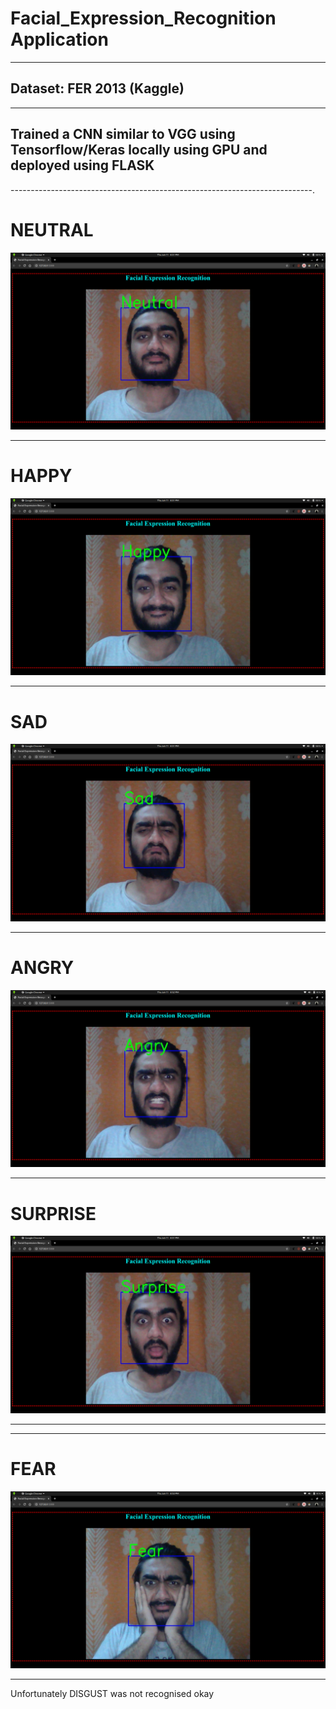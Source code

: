 # Facial_Expression_Recognition Application 

--------------------------------------------------------------------------
## Dataset: FER 2013 (Kaggle)

---------------------------------------------------------------------------
## Trained a CNN similar to VGG using Tensorflow/Keras locally using GPU and deployed using FLASK

---------------------------------------------------------------------------.


# NEUTRAL
![](img/neutral.png)

---------------------------------------------------------------------------------------------------------------------------------------

# HAPPY
![](img/happy.png)

---------------------------------------------------------------------------------------------------------------------------------------

# SAD

![](img/sad.png)

----------------------------------------------------------------------------------------------------------------------------------------

# ANGRY

![](img/angry.png)

---------------------------------------------------------------------------

# SURPRISE
![](img/surprise.png)

---------------------------------------------------------------------------------------------------------------------------------------
---------------------------------------------------------------------------

# FEAR
![](img/fear.png)

---------------------------------------------------------------------------------------------------------------------------------------

Unfortunately DISGUST was not recognised
okay


